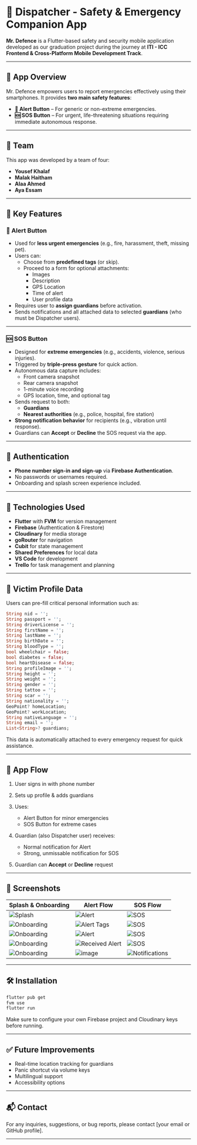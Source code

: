 # 🚨 Dispatcher - Safety & Emergency Companion App

**Mr. Defence** is a Flutter-based safety and security mobile application developed as our graduation project during the journey at **ITI - ICC Frontend & Cross-Platform Mobile Development Track**.

---

## 📱 App Overview

Mr. Defence empowers users to report emergencies effectively using their smartphones. It provides **two main safety features**:

- **🔘 Alert Button** – For generic or non-extreme emergencies.
- **🆘 SOS Button** – For urgent, life-threatening situations requiring immediate autonomous response.

---

## 👥 Team

This app was developed by a team of four:

- **Yousef Khalaf**
- **Malak Haitham**
- **Alaa Ahmed**
- **Aya Essam**

---

## 🚀 Key Features

### 🔘 Alert Button

- Used for **less urgent emergencies** (e.g., fire, harassment, theft, missing pet).
- Users can:
  - Choose from **predefined tags** (or skip).
  - Proceed to a form for optional attachments:
    - Images
    - Description
    - GPS Location
    - Time of alert
    - User profile data
- Requires user to **assign guardians** before activation.
- Sends notifications and all attached data to selected **guardians** (who must be Dispatcher users).

---

### 🆘 SOS Button

- Designed for **extreme emergencies** (e.g., accidents, violence, serious injuries).
- Triggered by **triple-press gesture** for quick action.
- Autonomous data capture includes:
  - Front camera snapshot
  - Rear camera snapshot
  - 1-minute voice recording
  - GPS location, time, and optional tag
- Sends request to both:
  - **Guardians**
  - **Nearest authorities** (e.g., police, hospital, fire station)
- **Strong notification behavior** for recipients (e.g., vibration until response).
- Guardians can **Accept** or **Decline** the SOS request via the app.

---

## 🔐 Authentication

- **Phone number sign-in and sign-up** via **Firebase Authentication**.
- No passwords or usernames required.
- Onboarding and splash screen experience included.

---

## 📂 Technologies Used

- **Flutter** with **FVM** for version management
- **Firebase** (Authentication & Firestore)
- **Cloudinary** for media storage
- **goRouter** for navigation
- **Cubit** for state management
- **Shared Preferences** for local data
- **VS Code** for development
- **Trello** for task management and planning

---

## 🧍 Victim Profile Data

Users can pre-fill critical personal information such as:

```dart
String nid = '';
String passport = '';
String driverLicense = '';
String firstName = '';
String lastName = '';
String birthDate = '';
String bloodType = '';
bool wheelchair = false;
bool diabetes = false;
bool heartDisease = false;
String profileImage = '';
String height = '';
String weight = '';
String gender = '';
String tattoo = '';
String scar = '';
String nationality = '';
GeoPoint? homeLocation;
GeoPoint? workLocation;
String nativeLanguage = '';
String email = '';
List<String>? guardians;
````

This data is automatically attached to every emergency request for quick assistance.

---

## 🧭 App Flow

1. User signs in with phone number
2. Sets up profile & adds guardians
3. Uses:

   * Alert Button for minor emergencies
   * SOS Button for extreme cases
4. Guardian (also Dispatcher user) receives:

   * Normal notification for Alert
   * Strong, unmissable notification for SOS
5. Guardian can **Accept** or **Decline** request

---

## 📸 Screenshots

| Splash & Onboarding                         | Alert Flow                                  | SOS Flow                                |
| ------------------------------------------- | ------------------------------------------- | --------------------------------------- |
| ![Splash](https://github.com/user-attachments/assets/949de3ae-e5ea-4636-aff5-2c995330c548) | ![Alert](https://github.com/user-attachments/assets/eb39eace-58d6-4179-a3c3-dc7d2bd97d75) | ![SOS](https://github.com/user-attachments/assets/acf00117-5d2e-4f59-abb9-85161577d622) |
| ![Onboarding](https://github.com/user-attachments/assets/e8f25aae-9a4f-46d2-83db-6abf0677baa1) | ![Alert Tags](https://github.com/user-attachments/assets/98dbd1cf-921d-4346-8105-8fc447032c76) | ![SOS](https://github.com/user-attachments/assets/f66c2725-34a0-4fe7-9749-bdf119ce4d13) |
| ![Onboarding](https://github.com/user-attachments/assets/a0f1ae93-c32d-4fc6-be27-a98e9a6e0b7c) | ![Alert](https://github.com/user-attachments/assets/3bdde483-87f2-4c64-bf4b-79691b209909) | ![SOS](https://github.com/user-attachments/assets/e64e1fdf-89d9-4f1e-b909-29e0edc2c268) |
| ![Onboarding](https://github.com/user-attachments/assets/6f519990-0721-465b-80f8-b52680e3b75d) | ![Received Alert](https://github.com/user-attachments/assets/b5719765-7586-4c16-8425-6360d43a881a) | ![SOS](https://github.com/user-attachments/assets/2fb493ff-7ba2-4d41-a330-45d8b7867cf3) |
| ![Onboarding](https://github.com/user-attachments/assets/bb8a64fc-bb8c-44d7-afb2-9e0623608f69) | ![image](https://github.com/user-attachments/assets/1d38dd1d-ac98-4d09-a802-dc0c5ed7b38c) | ![Notifications](https://github.com/user-attachments/assets/ec04f778-81ad-4706-9585-5318ea4ffacd) |

---

## 🛠 Installation

```bash
flutter pub get
fvm use
flutter run
```

Make sure to configure your own Firebase project and Cloudinary keys before running.

---

## ✅ Future Improvements

* Real-time location tracking for guardians
* Panic shortcut via volume keys
* Multilingual support
* Accessibility options

---

## 📬 Contact

For any inquiries, suggestions, or bug reports, please contact \[your email or GitHub profile].

---

